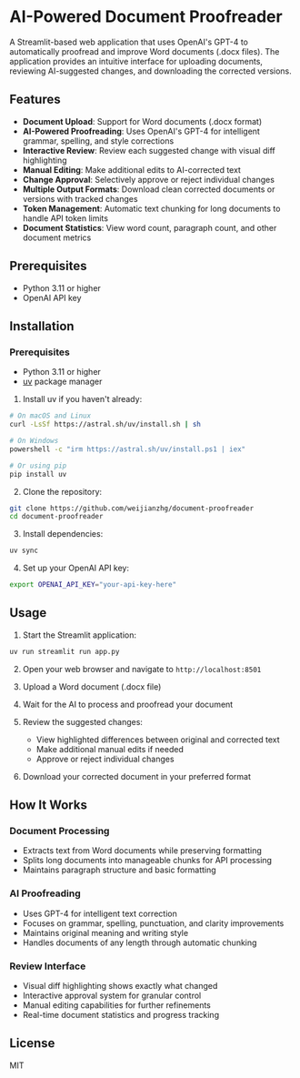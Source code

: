 # AI-Powered Document Proofreader

A Streamlit-based web application that uses OpenAI's GPT-4 to automatically proofread and improve Word documents (.docx files). The application provides an intuitive interface for uploading documents, reviewing AI-suggested changes, and downloading the corrected versions.

## Features

- **Document Upload**: Support for Word documents (.docx format)
- **AI-Powered Proofreading**: Uses OpenAI's GPT-4 for intelligent grammar, spelling, and style corrections
- **Interactive Review**: Review each suggested change with visual diff highlighting
- **Manual Editing**: Make additional edits to AI-corrected text
- **Change Approval**: Selectively approve or reject individual changes
- **Multiple Output Formats**: Download clean corrected documents or versions with tracked changes
- **Token Management**: Automatic text chunking for long documents to handle API token limits
- **Document Statistics**: View word count, paragraph count, and other document metrics

## Prerequisites

- Python 3.11 or higher
- OpenAI API key

## Installation

### Prerequisites
- Python 3.11 or higher
- [uv](https://docs.astral.sh/uv/) package manager

1. Install uv if you haven't already:
```bash
# On macOS and Linux
curl -LsSf https://astral.sh/uv/install.sh | sh

# On Windows
powershell -c "irm https://astral.sh/uv/install.ps1 | iex"

# Or using pip
pip install uv
```

2. Clone the repository:
```bash
git clone https://github.com/weijianzhg/document-proofreader
cd document-proofreader
```

3. Install dependencies:
```bash
uv sync
```

4. Set up your OpenAI API key:
```bash
export OPENAI_API_KEY="your-api-key-here"
```

## Usage

1. Start the Streamlit application:
```bash
uv run streamlit run app.py
```

2. Open your web browser and navigate to `http://localhost:8501`

3. Upload a Word document (.docx file)

4. Wait for the AI to process and proofread your document

5. Review the suggested changes:
   - View highlighted differences between original and corrected text
   - Make additional manual edits if needed
   - Approve or reject individual changes

6. Download your corrected document in your preferred format

## How It Works

### Document Processing
- Extracts text from Word documents while preserving formatting
- Splits long documents into manageable chunks for API processing
- Maintains paragraph structure and basic formatting

### AI Proofreading
- Uses GPT-4 for intelligent text correction
- Focuses on grammar, spelling, punctuation, and clarity improvements
- Maintains original meaning and writing style
- Handles documents of any length through automatic chunking

### Review Interface
- Visual diff highlighting shows exactly what changed
- Interactive approval system for granular control
- Manual editing capabilities for further refinements
- Real-time document statistics and progress tracking


## License

MIT
